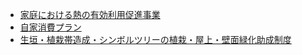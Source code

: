 
* [家庭における熱の有効利用促進事業](http://www.j-reform.com/reform-support/joho/detail/id=32130014)
* [自家消費プラン](http://www.j-reform.com/reform-support/joho/detail/id=32130018)
* [生垣・植栽帯造成・シンボルツリーの植栽・屋上・壁面緑化助成制度](http://www.j-reform.com/reform-support/joho/detail/id=31130025)